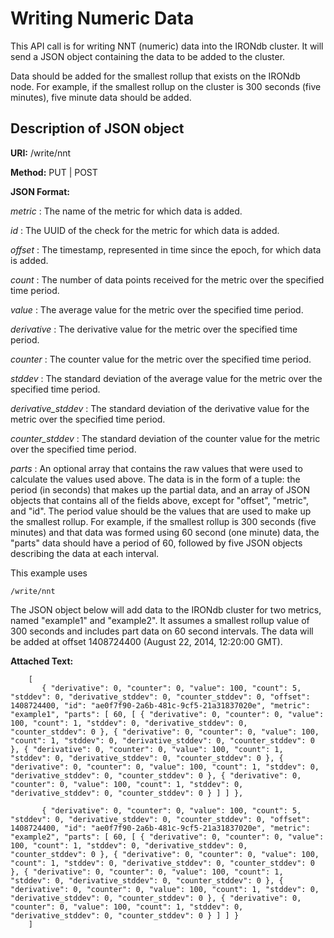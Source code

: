 Writing Numeric Data
====================

This API call is for writing NNT (numeric) data into the IRONdb cluster. It will send a JSON object containing the data to be added to the cluster.

Data should be added for the smallest rollup that exists on the IRONdb node. For example, if the smallest rollup on the cluster is 300 seconds (five minutes), five minute data should be added.

Description of JSON object
--------------------------

**URI:**   /write/nnt

**Method:**   PUT | POST

**JSON Format:**

*metric* :   The name of the metric for which data is added.

*id* :   The UUID of the check for the metric for which data is added.

*offset* :   The timestamp, represented in time since the epoch, for which data is added.

*count* :   The number of data points received for the metric over the specified time period.

*value* :   The average value for the metric over the specified time period.

*derivative* :   The derivative value for the metric over the specified time period.

*counter* :   The counter value for the metric over the specified time period.

*stddev* :   The standard deviation of the average value for the metric over the specified time period.

*derivative_stddev* :   The standard deviation of the derivative value for the metric over the specified time period.

*counter_stddev* :   The standard deviation of the counter value for the metric over the specified time period.

*parts* :   An optional array that contains the raw values that were used to calculate the values used above. The data is in the form of a tuple: the period (in seconds) that makes up the partial data, and an array of JSON objects that contains all of the fields above, except for "offset", "metric", and "id". The period value should be the values that are used to make up the smallest rollup. For example, if the smallest rollup is 300 seconds (five minutes) and that data was formed using 60 second (one minute) data, the "parts" data should have a period of 60, followed by five JSON objects describing the data at each interval.

This example uses

```
/write/nnt
```
The JSON object below will add data to the IRONdb cluster for two metrics, named "example1" and "example2". It assumes a smallest rollup value of 300 seconds and includes part data on 60 second intervals. The data will be added at offset 1408724400 (August 22, 2014, 12:20:00 GMT).

**Attached Text:**

```
    [
       { "derivative": 0, "counter": 0, "value": 100, "count": 5, "stddev": 0, "derivative_stddev": 0, "counter_stddev": 0, "offset": 1408724400, "id": "ae0f7f90-2a6b-481c-9cf5-21a31837020e", "metric": "example1", "parts": [ 60, [ { "derivative": 0, "counter": 0, "value": 100, "count": 1, "stddev": 0, "derivative_stddev": 0, "counter_stddev": 0 }, { "derivative": 0, "counter": 0, "value": 100, "count": 1, "stddev": 0, "derivative_stddev": 0, "counter_stddev": 0 }, { "derivative": 0, "counter": 0, "value": 100, "count": 1, "stddev": 0, "derivative_stddev": 0, "counter_stddev": 0 }, { "derivative": 0, "counter": 0, "value": 100, "count": 1, "stddev": 0, "derivative_stddev": 0, "counter_stddev": 0 }, { "derivative": 0, "counter": 0, "value": 100, "count": 1, "stddev": 0, "derivative_stddev": 0, "counter_stddev": 0 } ] ] },

       { "derivative": 0, "counter": 0, "value": 100, "count": 5, "stddev": 0, "derivative_stddev": 0, "counter_stddev": 0, "offset": 1408724400, "id": "ae0f7f90-2a6b-481c-9cf5-21a31837020e", "metric": "example2", "parts": [ 60, [ { "derivative": 0, "counter": 0, "value": 100, "count": 1, "stddev": 0, "derivative_stddev": 0, "counter_stddev": 0 }, { "derivative": 0, "counter": 0, "value": 100, "count": 1, "stddev": 0, "derivative_stddev": 0, "counter_stddev": 0 }, { "derivative": 0, "counter": 0, "value": 100, "count": 1, "stddev": 0, "derivative_stddev": 0, "counter_stddev": 0 }, { "derivative": 0, "counter": 0, "value": 100, "count": 1, "stddev": 0, "derivative_stddev": 0, "counter_stddev": 0 }, { "derivative": 0, "counter": 0, "value": 100, "count": 1, "stddev": 0, "derivative_stddev": 0, "counter_stddev": 0 } ] ] }
    ]
```